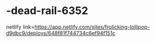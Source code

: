 # -dead-rail-6352 <a href="https://app.netlify.com/sites/frolicking-lollipop-d9dbc9/deploys/648f81f744734c6ef94f151c"><a/>
netlify link=https://app.netlify.com/sites/frolicking-lollipop-d9dbc9/deploys/648f81f744734c6ef94f151c
